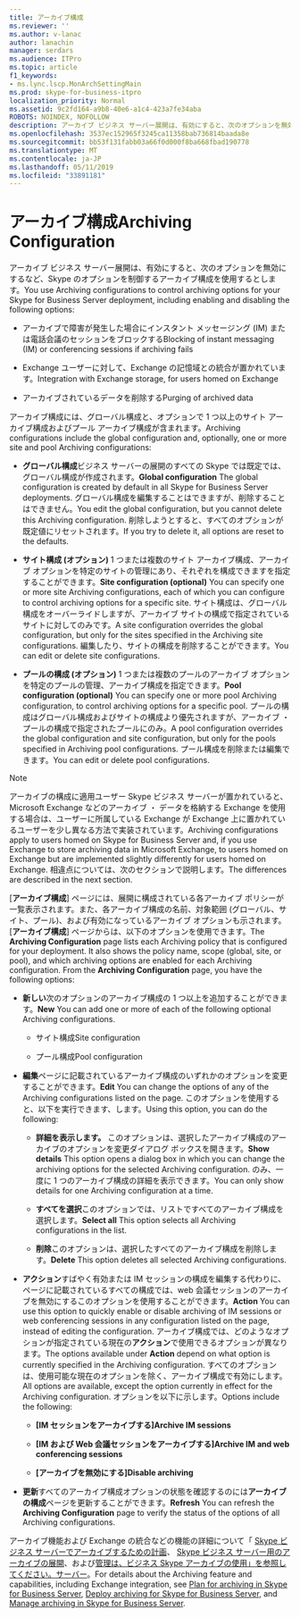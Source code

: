 ```yaml
---
title: アーカイブ構成
ms.reviewer: ''
ms.author: v-lanac
author: lanachin
manager: serdars
ms.audience: ITPro
ms.topic: article
f1_keywords:
- ms.lync.lscp.MonArchSettingMain
ms.prod: skype-for-business-itpro
localization_priority: Normal
ms.assetid: 9c2fd164-a9b8-40e6-a1c4-423a7fe34aba
ROBOTS: NOINDEX, NOFOLLOW
description: アーカイブ ビジネス サーバー展開は、有効にすると、次のオプションを無効にするなど、Skype のオプションを制御するアーカイブ構成を使用するとします。
ms.openlocfilehash: 3537ec152965f3245ca11358bab736814baada8e
ms.sourcegitcommit: bb53f131fabb03a66f0d000f8ba668fbad190778
ms.translationtype: MT
ms.contentlocale: ja-JP
ms.lasthandoff: 05/11/2019
ms.locfileid: "33891181"
---
```

# <a name="archiving-configuration"></a><span data-ttu-id="6f45e-103">アーカイブ構成</span><span class="sxs-lookup"><span data-stu-id="6f45e-103">Archiving Configuration</span></span>
 
<span data-ttu-id="6f45e-104">アーカイブ ビジネス サーバー展開は、有効にすると、次のオプションを無効にするなど、Skype のオプションを制御するアーカイブ構成を使用するとします。</span><span class="sxs-lookup"><span data-stu-id="6f45e-104">You use Archiving configurations to control archiving options for your Skype for Business Server deployment, including enabling and disabling the following options:</span></span>
  
- <span data-ttu-id="6f45e-105">アーカイブで障害が発生した場合にインスタント メッセージング (IM) または電話会議のセッションをブロックする</span><span class="sxs-lookup"><span data-stu-id="6f45e-105">Blocking of instant messaging (IM) or conferencing sessions if archiving fails</span></span>
    
- <span data-ttu-id="6f45e-106">Exchange ユーザーに対して、Exchange の記憶域との統合が置かれています。</span><span class="sxs-lookup"><span data-stu-id="6f45e-106">Integration with Exchange storage, for users homed on Exchange</span></span>
    
- <span data-ttu-id="6f45e-107">アーカイブされているデータを削除する</span><span class="sxs-lookup"><span data-stu-id="6f45e-107">Purging of archived data</span></span>
    
<span data-ttu-id="6f45e-108">アーカイブ構成には、グローバル構成と、オプションで 1 つ以上のサイト アーカイブ構成およびプール アーカイブ構成が含まれます。</span><span class="sxs-lookup"><span data-stu-id="6f45e-108">Archiving configurations include the global configuration and, optionally, one or more site and pool Archiving configurations:</span></span>
  
- <span data-ttu-id="6f45e-109">**グローバル構成**ビジネス サーバーの展開のすべての Skype では既定では、グローバル構成が作成されます。</span><span class="sxs-lookup"><span data-stu-id="6f45e-109">**Global configuration** The global configuration is created by default in all Skype for Business Server deployments.</span></span> <span data-ttu-id="6f45e-110">グローバル構成を編集することはできますが、削除することはできません。</span><span class="sxs-lookup"><span data-stu-id="6f45e-110">You edit the global configuration, but you cannot delete this Archiving configuration.</span></span> <span data-ttu-id="6f45e-111">削除しようとすると、すべてのオプションが既定値にリセットされます。</span><span class="sxs-lookup"><span data-stu-id="6f45e-111">If you try to delete it, all options are reset to the defaults.</span></span>
    
- <span data-ttu-id="6f45e-112">**サイト構成 (オプション)** 1 つまたは複数のサイト アーカイブ構成、アーカイブ オプションを特定のサイトの管理にあり、それぞれを構成できますを指定することができます。</span><span class="sxs-lookup"><span data-stu-id="6f45e-112">**Site configuration (optional)** You can specify one or more site Archiving configurations, each of which you can configure to control archiving options for a specific site.</span></span> <span data-ttu-id="6f45e-113">サイト構成は、グローバル構成をオーバーライドしますが、アーカイブ サイトの構成で指定されているサイトに対してのみです。</span><span class="sxs-lookup"><span data-stu-id="6f45e-113">A site configuration overrides the global configuration, but only for the sites specified in the Archiving site configurations.</span></span> <span data-ttu-id="6f45e-114">編集したり、サイトの構成を削除することができます。</span><span class="sxs-lookup"><span data-stu-id="6f45e-114">You can edit or delete site configurations.</span></span>
    
- <span data-ttu-id="6f45e-115">**プールの構成 (オプション)** 1 つまたは複数のプールのアーカイブ オプションを特定のプールの管理、アーカイブ構成を指定できます。</span><span class="sxs-lookup"><span data-stu-id="6f45e-115">**Pool configuration (optional)** You can specify one or more pool Archiving configuration, to control archiving options for a specific pool.</span></span> <span data-ttu-id="6f45e-116">プールの構成はグローバル構成およびサイトの構成より優先されますが、アーカイブ ・ プールの構成で指定されたプールにのみ。</span><span class="sxs-lookup"><span data-stu-id="6f45e-116">A pool configuration overrides the global configuration and site configuration, but only for the pools specified in Archiving pool configurations.</span></span> <span data-ttu-id="6f45e-117">プール構成を削除または編集できます。</span><span class="sxs-lookup"><span data-stu-id="6f45e-117">You can edit or delete pool configurations.</span></span>
    
> [!NOTE]
> <span data-ttu-id="6f45e-118">アーカイブの構成に適用ユーザー Skype ビジネス サーバーが置かれていると、Microsoft Exchange などのアーカイブ ・ データを格納する Exchange を使用する場合は、ユーザーに所属している Exchange が Exchange 上に置かれているユーザーを少し異なる方法で実装されています。</span><span class="sxs-lookup"><span data-stu-id="6f45e-118">Archiving configurations apply to users homed on Skype for Business Server and, if you use Exchange to store archiving data in Microsoft Exchange, to users homed on Exchange but are implemented slightly differently for users homed on Exchange.</span></span> <span data-ttu-id="6f45e-119">相違点については、次のセクションで説明します。</span><span class="sxs-lookup"><span data-stu-id="6f45e-119">The differences are described in the next section.</span></span> 
  
<span data-ttu-id="6f45e-p105">[**アーカイブ構成**] ページには、展開に構成されている各アーカイブ ポリシーが一覧表示されます。また、各アーカイブ構成の名前、対象範囲 (グローバル、サイト、プール)、および有効になっているアーカイブ オプションも示されます。[**アーカイブ構成**] ページからは、以下のオプションを使用できます。</span><span class="sxs-lookup"><span data-stu-id="6f45e-p105">The **Archiving Configuration** page lists each Archiving policy that is configured for your deployment. It also shows the policy name, scope (global, site, or pool), and which archiving options are enabled for each Archiving configuration. From the **Archiving Configuration** page, you have the following options:</span></span>
- <span data-ttu-id="6f45e-123">**新しい**次のオプションのアーカイブ構成の 1 つ以上を追加することができます。</span><span class="sxs-lookup"><span data-stu-id="6f45e-123">**New** You can add one or more of each of the following optional Archiving configurations.</span></span>
    
  - <span data-ttu-id="6f45e-124">サイト構成</span><span class="sxs-lookup"><span data-stu-id="6f45e-124">Site configuration</span></span>
    
  - <span data-ttu-id="6f45e-125">プール構成</span><span class="sxs-lookup"><span data-stu-id="6f45e-125">Pool configuration</span></span>
    
- <span data-ttu-id="6f45e-126">**編集**ページに記載されているアーカイブ構成のいずれかのオプションを変更することができます。</span><span class="sxs-lookup"><span data-stu-id="6f45e-126">**Edit** You can change the options of any of the Archiving configurations listed on the page.</span></span> <span data-ttu-id="6f45e-127">このオプションを使用すると、以下を実行できます、します。</span><span class="sxs-lookup"><span data-stu-id="6f45e-127">Using this option, you can do the following:</span></span>
    
  - <span data-ttu-id="6f45e-128">**詳細を表示します。** このオプションは、選択したアーカイブ構成のアーカイブのオプションを変更ダイアログ ボックスを開きます。</span><span class="sxs-lookup"><span data-stu-id="6f45e-128">**Show details** This option opens a dialog box in which you can change the archiving options for the selected Archiving configuration.</span></span> <span data-ttu-id="6f45e-129">のみ、一度に 1 つのアーカイブ構成の詳細を表示できます。</span><span class="sxs-lookup"><span data-stu-id="6f45e-129">You can only show details for one Archiving configuration at a time.</span></span>
    
  - <span data-ttu-id="6f45e-130">**すべてを選択**このオプションでは、リストですべてのアーカイブ構成を選択します。</span><span class="sxs-lookup"><span data-stu-id="6f45e-130">**Select all** This option selects all Archiving configurations in the list.</span></span>
    
  - <span data-ttu-id="6f45e-131">**削除**このオプションは、選択したすべてのアーカイブ構成を削除します。</span><span class="sxs-lookup"><span data-stu-id="6f45e-131">**Delete** This option deletes all selected Archiving configurations.</span></span>
    
- <span data-ttu-id="6f45e-132">**アクション**すばやく有効または IM セッションの構成を編集する代わりに、ページに記載されているすべての構成では、web 会議セッションのアーカイブを無効にするこのオプションを使用することができます。</span><span class="sxs-lookup"><span data-stu-id="6f45e-132">**Action** You can use this option to quickly enable or disable archiving of IM sessions or web conferencing sessions in any configuration listed on the page, instead of editing the configuration.</span></span> <span data-ttu-id="6f45e-133">アーカイブ構成では、どのようなオプションが指定されている現在の**アクション**で使用できるオプションが異なります。</span><span class="sxs-lookup"><span data-stu-id="6f45e-133">The options available under **Action** depend on what option is currently specified in the Archiving configuration.</span></span> <span data-ttu-id="6f45e-134">すべてのオプションは、使用可能な現在のオプションを除く、アーカイブ構成で有効にします。</span><span class="sxs-lookup"><span data-stu-id="6f45e-134">All options are available, except the option currently in effect for the Archiving configuration.</span></span> <span data-ttu-id="6f45e-135">オプションを以下に示します。</span><span class="sxs-lookup"><span data-stu-id="6f45e-135">Options include the following:</span></span>
    
  - <span data-ttu-id="6f45e-136">**[IM セッションをアーカイブする]**</span><span class="sxs-lookup"><span data-stu-id="6f45e-136">**Archive IM sessions**</span></span>
    
  - <span data-ttu-id="6f45e-137">**[IM および Web 会議セッションをアーカイブする]**</span><span class="sxs-lookup"><span data-stu-id="6f45e-137">**Archive IM and web conferencing sessions**</span></span>
    
  - <span data-ttu-id="6f45e-138">**[アーカイブを無効にする]**</span><span class="sxs-lookup"><span data-stu-id="6f45e-138">**Disable archiving**</span></span>
    
- <span data-ttu-id="6f45e-139">**更新**すべてのアーカイブ構成オプションの状態を確認するのには**アーカイブの構成**ページを更新することができます。</span><span class="sxs-lookup"><span data-stu-id="6f45e-139">**Refresh** You can refresh the **Archiving Configuration** page to verify the status of the options of all Archiving configurations.</span></span>
    
<span data-ttu-id="6f45e-140">アーカイブ機能および Exchange の統合などの機能の詳細について「 [Skype ビジネス サーバーでアーカイブするための計画](../../../plan-your-deployment/archiving/archiving.md)、 [Skype ビジネス サーバー用のアーカイブの展開](../../../deploy/deploy-archiving/deploy-archiving.md)、および[管理は、ビジネス Skype アーカイブの使用」を参照してください。サーバー](../../../manage/archiving/archiving.md)。</span><span class="sxs-lookup"><span data-stu-id="6f45e-140">For details about the Archiving feature and capabilities, including Exchange integration, see [Plan for archiving in Skype for Business Server](../../../plan-your-deployment/archiving/archiving.md), [Deploy archiving for Skype for Business Server](../../../deploy/deploy-archiving/deploy-archiving.md), and [Manage archiving in Skype for Business Server](../../../manage/archiving/archiving.md).</span></span>

